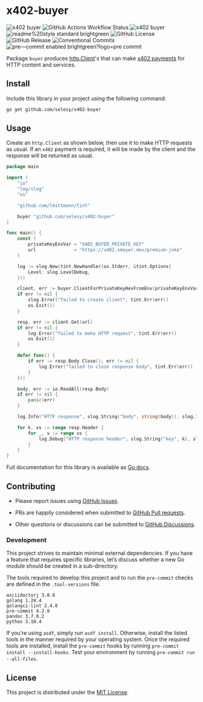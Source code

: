 # x402-buyer

![x402 buyer](https://pkg.go.dev/badge/github.com/selesy/x402-buyer.svg) ![GitHub Actions Workflow Status](https://img.shields.io/github/actions/workflow/status/selesy/x402-buyer/pre-commit.yaml) ![x402 buyer](https://goreportcard.com/badge/github.com/selesy/x402-buyer) ![readme%20style standard brightgreen](https://img.shields.io/badge/readme%20style-standard-brightgreen.svg?style=flat-square) ![GitHub License](https://img.shields.io/github/license/selesy/x402-buyer) ![GitHub Release](https://img.shields.io/github/v/release/selesy/x402-buyer) ![Conventional Commits](https://img.shields.io/badge/Conventional%20Commits-1.0.0-yellow.svg) ![pre—​commit enabled brightgreen?logo=pre commit](https://img.shields.io/badge/pre—​commit-enabled-brightgreen?logo=pre-commit)

Package `buyer` produces [http.Client](https://pkg.go.dev/net/http#Client)'s that can make [x402 payments](https://x402.org) for HTTP content and services.

## Install

Include this library in your project using the following command:

``` bash
go get github.com/selesy/x402-buyer
```

## Usage

Create an `http.Client` as shown below, then use it to make HTTP requests as usual. If an `x402` payment is required, it will be made by the client and the response will be returned as usual.

``` go
package main

import (
    "io"
    "log/slog"
    "os"

    "github.com/lmittmann/tint"

    buyer "github.com/selesy/x402-buyer"
)

func main() {
    const (
        privateKeyEnvVar = "X402_BUYER_PRIVATE_KEY"
        url              = "https://x402.smoyer.dev/premium-joke"
    )

    log := slog.New(tint.NewHandler(os.Stderr, &tint.Options{
        Level: slog.LevelDebug,
    }))

    client, err := buyer.ClientForPrivateKeyHexFromEnv(privateKeyEnvVar, buyer.WithLogger(log))
    if err != nil {
        slog.Error("failed to create client", tint.Err(err))
        os.Exit(1)
    }

    resp, err := client.Get(url)
    if err != nil {
        log.Error("failed to make HTTP request", tint.Err(err))
        os.Exit(1)
    }

    defer func() {
        if err := resp.Body.Close(); err != nil {
            log.Error("failed to close response body", tint.Err(err))
        }
    }()

    body, err := io.ReadAll(resp.Body)
    if err != nil {
        panic(err)
    }

    log.Info("HTTP response", slog.String("body", string(body)), slog.Int("code", resp.StatusCode))

    for k, vs := range resp.Header {
        for _, v := range vs {
            log.Debug("HTTP response header", slog.String("key", k), slog.String("value", v))
        }
    }
}
```

Full documentation for this library is available as [Go docs](https://pkg.go.dev/github.com/selesy/x402-buyer).

## Contributing

- Please report issues using [GitHub Issues](https://github.com/selesy/x402-buyer/issues).

- PRs are happily considered when submitted to [GitHub Pull requests](https://github.com/selesy/x402-buyer/pulls).

- Other questions or discussions can be submitted to [GitHub Discussions](https://github.com/selesy/x402-buyer/discussions).

### Development

This project strives to maintain minimal external dependencies. If you have a feature that requires specific libraries, let’s discuss whether a new Go module should be created in a sub-directory.

The tools required to develop this project and to run the `pre-commit` checks are defined in the `.tool-versions` file.

    asciidoctorj 3.0.0
    golang 1.24.4
    golangci-lint 2.4.0
    pre-commit 4.2.0
    pandoc 3.7.0.2
    python 3.10.4

If you’re using `asdf`, simply run `asdf install`. Otherwise, install the listed tools in the manner required by your operating system. Once the required tools are installed, install the `pre-commit` hooks by running `pre-commit install --install-hooks`. Test your environment by running `pre-commit run --all-files`.

## License

This project is distributed under the [MIT License](https://github.com/selesy/x402-buyer/blob/main/LICENSE).
